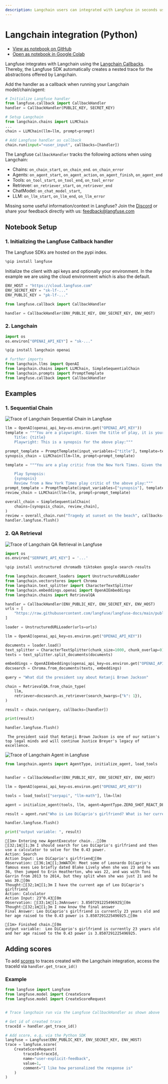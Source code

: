 ```yaml
---
description: Langchain users can integrated with Langfuse in seconds using the integration
---
```


# Langchain integration (Python)

- [View as notebook on GitHub](https://github.com/langfuse/langfuse-docs/blob/main/src/ipynb/langfuse_docs_langchain_integration_python.ipynb)
- [Open as notebook in Google Colab](http://colab.research.google.com/github/langfuse/langfuse-docs/blob/main/src/ipynb/langfuse_docs_langchain_integration_python.ipynb)

Langfuse integrates with Langchain using the [Langchain Callbacks](https://python.langchain.com/docs/modules/callbacks/). Thereby, the Langfuse SDK automatically creates a nested trace for the abstractions offered by Langchain.

Add the handler as a callback when running your Langchain model/chain/agent:

```python /callbacks=[handler]/
# Initialize Langfuse handler
from langfuse.callback import CallbackHandler
handler = CallbackHandler(PUBLIC_KEY, SECRET_KEY)

# Setup Langchain
from langchain.chains import LLMChain
...
chain = LLMChain(llm=llm, prompt=prompt)

# Add Langfuse handler as callback
chain.run(input="<user_input", callbacks=[handler])
```

The Langfuse `CallbackHandler` tracks the following actions when using Langchain:

- Chains: `on_chain_start`, `on_chain_end`. `on_chain_error`
- Agents: `on_agent_start`, `on_agent_action`, `on_agent_finish`, `on_agent_end`
- Tools: `on_tool_start`, `on_tool_end`, `on_tool_error`
- Retriever: `on_retriever_start`, `on_retriever_end`
- ChatModel: `on_chat_model_start`,
- LLM: `on_llm_start`, `on_llm_end`, `on_llm_error`

Missing some useful information/context in Langfuse? Join the [Discord](https://discord.gg/7NXusRtqYU) or share your feedback directly with us: feedback@langfuse.com

## Notebook Setup

### 1. Initializing the Langfuse Callback handler

The Langfuse SDKs are hosted on the pypi index.


```python
%pip install langfuse
```

Initialize the client with api keys and optionally your environment. In the example we are using the cloud environment which is also the default.


```python
ENV_HOST = "https://cloud.langfuse.com"
ENV_SECRET_KEY = "sk-lf-..."
ENV_PUBLIC_KEY = "pk-lf-..."
```


```python
from langfuse.callback import CallbackHandler

handler = CallbackHandler(ENV_PUBLIC_KEY, ENV_SECRET_KEY, ENV_HOST)
```

### 2. Langchain


```python
import os
os.environ["OPENAI_API_KEY"] = "sk-..."
```


```python
%pip install langchain openai
```


```python
# further imports
from langchain.llms import OpenAI
from langchain.chains import LLMChain, SimpleSequentialChain
from langchain.prompts import PromptTemplate
from langfuse.callback import CallbackHandler

```

## Examples

### 1. Sequential Chain

![Trace of Langchain Sequential Chain in Langfuse](https://langfuse.com/images/docs/langchain_chain.jpg)


```python
llm = OpenAI(openai_api_key=os.environ.get("OPENAI_API_KEY"))
template = """You are a playwright. Given the title of play, it is your job to write a synopsis for that title.
    Title: {title}
    Playwright: This is a synopsis for the above play:"""

prompt_template = PromptTemplate(input_variables=["title"], template=template)
synopsis_chain = LLMChain(llm=llm, prompt=prompt_template)

template = """You are a play critic from the New York Times. Given the synopsis of play, it is your job to write a review for that play.

    Play Synopsis:
    {synopsis}
    Review from a New York Times play critic of the above play:"""
prompt_template = PromptTemplate(input_variables=["synopsis"], template=template)
review_chain = LLMChain(llm=llm, prompt=prompt_template)

overall_chain = SimpleSequentialChain(
    chains=[synopsis_chain, review_chain],
)
review = overall_chain.run("Tragedy at sunset on the beach", callbacks=[handler]) # add the handler to the run method
handler.langfuse.flush()
```

### 2. QA Retrieval

![Trace of Langchain QA Retrieval in Langfuse](https://langfuse.com/images/docs/langchain_qa_retrieval.jpg)


```python
import os
os.environ["SERPAPI_API_KEY"] = '...'
```


```python
%pip install unstructured chromadb tiktoken google-search-results
```


```python
from langchain.document_loaders import UnstructuredURLLoader
from langchain.vectorstores import Chroma
from langchain.text_splitter import CharacterTextSplitter
from langchain.embeddings.openai import OpenAIEmbeddings
from langchain.chains import RetrievalQA

handler = CallbackHandler(ENV_PUBLIC_KEY, ENV_SECRET_KEY, ENV_HOST)
urls = [
    "https://raw.githubusercontent.com/langfuse/langfuse-docs/main/public/state_of_the_union.txt",
]

loader = UnstructuredURLLoader(urls=urls)

llm = OpenAI(openai_api_key=os.environ.get("OPENAI_API_KEY"))

documents = loader.load()
text_splitter = CharacterTextSplitter(chunk_size=1000, chunk_overlap=0)
texts = text_splitter.split_documents(documents)

embeddings = OpenAIEmbeddings(openai_api_key=os.environ.get("OPENAI_API_KEY"))
docsearch = Chroma.from_documents(texts, embeddings)

query = "What did the president say about Ketanji Brown Jackson"

chain = RetrievalQA.from_chain_type(
    llm,
    retriever=docsearch.as_retriever(search_kwargs={"k": 1}),
)

result = chain.run(query, callbacks=[handler])

print(result)

handler.langfuse.flush()

```

     The president said that Ketanji Brown Jackson is one of our nation's top legal minds and will continue Justice Breyer's legacy of excellence.




![Trace of Langchain Agent in Langfuse](https://langfuse.com/images/docs/langchain_agent.jpg)


```python
from langchain.agents import AgentType, initialize_agent, load_tools


handler = CallbackHandler(ENV_PUBLIC_KEY, ENV_SECRET_KEY, ENV_HOST)

llm = OpenAI(openai_api_key=os.environ.get("OPENAI_API_KEY"))

tools = load_tools(["serpapi", "llm-math"], llm=llm)

agent = initialize_agent(tools, llm, agent=AgentType.ZERO_SHOT_REACT_DESCRIPTION, verbose=True)

result = agent.run("Who is Leo DiCaprio's girlfriend? What is her current age raised to the 0.43 power?", callbacks=[handler])

handler.langfuse.flush()

print("output variable: ", result)
```

    
    
    [1m> Entering new AgentExecutor chain...[0m
    [32;1m[1;3m I should search for Leo DiCaprio's girlfriend and then use a calculator to solve for the 0.43 power.
    Action: Search
    Action Input: Leo DiCaprio's girlfriend[0m
    Observation: [36;1m[1;3mWATCH: Meet some of Leonardo DiCaprio's famous exes Leo briefly dated Blake Lively when she was 23 and he was 36, then jumped to Erin Heatherton, who was 22, and was with Toni Garrin from 2013 to 2014, but they split when she was just 21 and he was 39.[0m
    Thought:[32;1m[1;3m I have the current age of Leo DiCaprio's girlfriend
    Action: Calculator
    Action Input: 23^0.43[0m
    Observation: [33;1m[1;3mAnswer: 3.8507291225496925[0m
    Thought:[32;1m[1;3m I now know the final answer
    Final Answer: Leo DiCaprio's girlfriend is currently 23 years old and her age raised to the 0.43 power is 3.8507291225496925.[0m
    
    [1m> Finished chain.[0m
    output variable:  Leo DiCaprio's girlfriend is currently 23 years old and her age raised to the 0.43 power is 3.8507291225496925.


## Adding scores

To add [scores](/docs/scores) to traces created with the Langchain integration, access the traceId via `handler.get_trace_id()`


### Example


```python
from langfuse import Langfuse
from langfuse.model import CreateScore
from langfuse.model import CreateScoreRequest


# Trace langchain run via the Langfuse CallbackHandler as shown above

# Get id of created trace
traceId = handler.get_trace_id()

# Add score, e.g. via the Python SDK
langfuse = Langfuse(ENV_PUBLIC_KEY, ENV_SECRET_KEY, ENV_HOST)
trace = langfuse.score(
    CreateScoreRequest(
        traceId=traceId,
        name="user-explicit-feedback",
        value=1,
        comment="I like how personalized the response is"
    )
)
```
